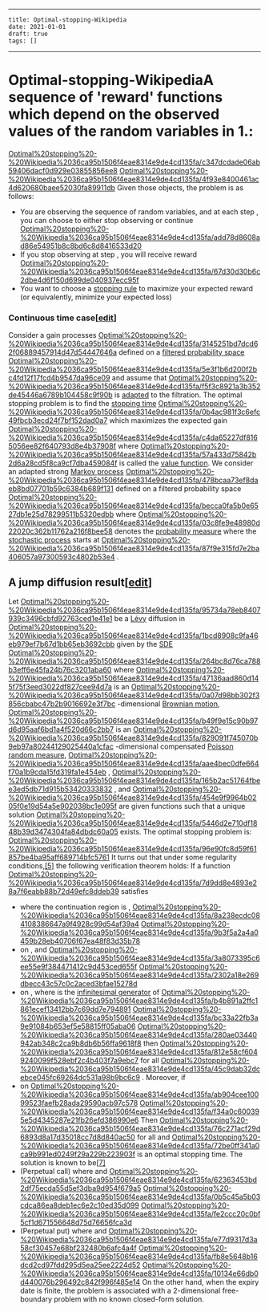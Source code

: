 
---
    title: Optimal-stopping-Wikipedia
    date: 2021-01-01    
    draft: true
    tags: []
---
# Optimal-stopping-WikipediaA sequence of 'reward' functions which depend on the observed values of the random variables in 1.:
[Optimal%20stopping%20-%20Wikipedia%2036ca95b1506f4eae8314e9de4cd135fa/c347dcdade06ab59406dacf0d929e03855856ee8](Optimal%20stopping%20-%20Wikipedia%2036ca95b1506f4eae8314e9de4cd135fa/c347dcdade06ab59406dacf0d929e03855856ee8)
[Optimal%20stopping%20-%20Wikipedia%2036ca95b1506f4eae8314e9de4cd135fa/4f93e8400461ac4d620680baee52030fa89911db](Optimal%20stopping%20-%20Wikipedia%2036ca95b1506f4eae8314e9de4cd135fa/4f93e8400461ac4d620680baee52030fa89911db)
Given those objects, the problem is as follows:
- You are observing the sequence of random variables, and at each step , you can choose to either stop observing or continue
[Optimal%20stopping%20-%20Wikipedia%2036ca95b1506f4eae8314e9de4cd135fa/add78d8608ad86e54951b8c8bd6c8d8416533d20](Optimal%20stopping%20-%20Wikipedia%2036ca95b1506f4eae8314e9de4cd135fa/add78d8608ad86e54951b8c8bd6c8d8416533d20)
- If you stop observing at step , you will receive reward
[Optimal%20stopping%20-%20Wikipedia%2036ca95b1506f4eae8314e9de4cd135fa/67d30d30b6c2dbe4d6f150d699de040937ecc95f](Optimal%20stopping%20-%20Wikipedia%2036ca95b1506f4eae8314e9de4cd135fa/67d30d30b6c2dbe4d6f150d699de040937ecc95f)
- You want to choose a [stopping rule](https://en.wikipedia.org/wiki/Stopping_rule) to maximize your expected reward (or equivalently, minimize your expected loss)
### Continuous time case[[edit](https://en.wikipedia.org/w/index.php?title=Optimal_stopping&action=edit&section=3)]
Consider a gain processes
[Optimal%20stopping%20-%20Wikipedia%2036ca95b1506f4eae8314e9de4cd135fa/3145251bd7dcd62f06889457914d47d54447646a](Optimal%20stopping%20-%20Wikipedia%2036ca95b1506f4eae8314e9de4cd135fa/3145251bd7dcd62f06889457914d47d54447646a)
defined on a [filtered probability space](https://en.wikipedia.org/wiki/Filtered_probability_space)
[Optimal%20stopping%20-%20Wikipedia%2036ca95b1506f4eae8314e9de4cd135fa/5e3f1b6d200f2bc4fd12f17fcd4b9547da96ce09](Optimal%20stopping%20-%20Wikipedia%2036ca95b1506f4eae8314e9de4cd135fa/5e3f1b6d200f2bc4fd12f17fcd4b9547da96ce09)
and assume that
[Optimal%20stopping%20-%20Wikipedia%2036ca95b1506f4eae8314e9de4cd135fa/f5f3c8921a3b352de45446a6789b104458c9f90b](Optimal%20stopping%20-%20Wikipedia%2036ca95b1506f4eae8314e9de4cd135fa/f5f3c8921a3b352de45446a6789b104458c9f90b)
is [adapted](https://en.wikipedia.org/wiki/Adapted_process) to the filtration.
The optimal stopping problem is to find the [stopping time](https://en.wikipedia.org/wiki/Stopping_time)
[Optimal%20stopping%20-%20Wikipedia%2036ca95b1506f4eae8314e9de4cd135fa/0b4ac981f3c6efc49fbcb3ecd24f7bf152dad0a7](Optimal%20stopping%20-%20Wikipedia%2036ca95b1506f4eae8314e9de4cd135fa/0b4ac981f3c6efc49fbcb3ecd24f7bf152dad0a7)
which maximizes the expected gain
[Optimal%20stopping%20-%20Wikipedia%2036ca95b1506f4eae8314e9de4cd135fa/c4da65227df8165056ee82f640793d8e4b37908f](Optimal%20stopping%20-%20Wikipedia%2036ca95b1506f4eae8314e9de4cd135fa/c4da65227df8165056ee82f640793d8e4b37908f)
where
[Optimal%20stopping%20-%20Wikipedia%2036ca95b1506f4eae8314e9de4cd135fa/57a433d75842b2d6a28cd5f8ca9cf7dba459084f](Optimal%20stopping%20-%20Wikipedia%2036ca95b1506f4eae8314e9de4cd135fa/57a433d75842b2d6a28cd5f8ca9cf7dba459084f)
is called the [value function](https://en.wikipedia.org/wiki/Value_function).
We consider an adapted strong [Markov process](https://en.wikipedia.org/wiki/Markov_process)
[Optimal%20stopping%20-%20Wikipedia%2036ca95b1506f4eae8314e9de4cd135fa/478bcaa73ef8daeb8bd07701b59c6384b689f131](Optimal%20stopping%20-%20Wikipedia%2036ca95b1506f4eae8314e9de4cd135fa/478bcaa73ef8daeb8bd07701b59c6384b689f131)
defined on a filtered probability space
[Optimal%20stopping%20-%20Wikipedia%2036ca95b1506f4eae8314e9de4cd135fa/becca0fa5b0e6527db1e25d78299511b5320edbb](Optimal%20stopping%20-%20Wikipedia%2036ca95b1506f4eae8314e9de4cd135fa/becca0fa5b0e6527db1e25d78299511b5320edbb)
where
[Optimal%20stopping%20-%20Wikipedia%2036ca95b1506f4eae8314e9de4cd135fa/03c8fe9e48980d22020c362b11762a216f8bee58](Optimal%20stopping%20-%20Wikipedia%2036ca95b1506f4eae8314e9de4cd135fa/03c8fe9e48980d22020c362b11762a216f8bee58)
denotes the [probability measure](https://en.wikipedia.org/wiki/Probability_measure) where the [stochastic process](https://en.wikipedia.org/wiki/Stochastic_process) starts at
[Optimal%20stopping%20-%20Wikipedia%2036ca95b1506f4eae8314e9de4cd135fa/87f9e315fd7e2ba406057a97300593c4802b53e4](Optimal%20stopping%20-%20Wikipedia%2036ca95b1506f4eae8314e9de4cd135fa/87f9e315fd7e2ba406057a97300593c4802b53e4)
.
## A jump diffusion result[[edit](https://en.wikipedia.org/w/index.php?title=Optimal_stopping&action=edit&section=5)]
Let
[Optimal%20stopping%20-%20Wikipedia%2036ca95b1506f4eae8314e9de4cd135fa/95734a78eb8407939c3496cbfd92763ced1e41e1](Optimal%20stopping%20-%20Wikipedia%2036ca95b1506f4eae8314e9de4cd135fa/95734a78eb8407939c3496cbfd92763ced1e41e1)
be a [Lévy](https://en.wikipedia.org/wiki/L%C3%A9vy_process) diffusion in
[Optimal%20stopping%20-%20Wikipedia%2036ca95b1506f4eae8314e9de4cd135fa/1bcd8908c9fa46eb979ef7b67d1bb65eb3692cbb](Optimal%20stopping%20-%20Wikipedia%2036ca95b1506f4eae8314e9de4cd135fa/1bcd8908c9fa46eb979ef7b67d1bb65eb3692cbb)
given by the [SDE](https://en.wikipedia.org/wiki/Stochastic_differential_equation)
[Optimal%20stopping%20-%20Wikipedia%2036ca95b1506f4eae8314e9de4cd135fa/264bc8d76ca788b3eff6e45fa24b76c3201aba60](Optimal%20stopping%20-%20Wikipedia%2036ca95b1506f4eae8314e9de4cd135fa/264bc8d76ca788b3eff6e45fa24b76c3201aba60)
where
[Optimal%20stopping%20-%20Wikipedia%2036ca95b1506f4eae8314e9de4cd135fa/47136aad860d145f75f3eed3022df827cee94d7a](Optimal%20stopping%20-%20Wikipedia%2036ca95b1506f4eae8314e9de4cd135fa/47136aad860d145f75f3eed3022df827cee94d7a)
is an
[Optimal%20stopping%20-%20Wikipedia%2036ca95b1506f4eae8314e9de4cd135fa/0a07d98bb302f3856cbabc47b2b9016692e3f7bc](Optimal%20stopping%20-%20Wikipedia%2036ca95b1506f4eae8314e9de4cd135fa/0a07d98bb302f3856cbabc47b2b9016692e3f7bc)
-dimensional [Brownian motion](https://en.wikipedia.org/wiki/Brownian_motion),
[Optimal%20stopping%20-%20Wikipedia%2036ca95b1506f4eae8314e9de4cd135fa/b49f9e15c90b97d6d95aaf6bd1a4f520d66c2bb7](Optimal%20stopping%20-%20Wikipedia%2036ca95b1506f4eae8314e9de4cd135fa/b49f9e15c90b97d6d95aaf6bd1a4f520d66c2bb7)
is an
[Optimal%20stopping%20-%20Wikipedia%2036ca95b1506f4eae8314e9de4cd135fa/829091f745070b9eb97a80244129025440a1cfac](Optimal%20stopping%20-%20Wikipedia%2036ca95b1506f4eae8314e9de4cd135fa/829091f745070b9eb97a80244129025440a1cfac)
-dimensional compensated [Poisson random measure](https://en.wikipedia.org/wiki/Poisson_random_measure),
[Optimal%20stopping%20-%20Wikipedia%2036ca95b1506f4eae8314e9de4cd135fa/aae4bec0dfe664f70a1b9cda15fd319fa1e454eb](Optimal%20stopping%20-%20Wikipedia%2036ca95b1506f4eae8314e9de4cd135fa/aae4bec0dfe664f70a1b9cda15fd319fa1e454eb)
,
[Optimal%20stopping%20-%20Wikipedia%2036ca95b1506f4eae8314e9de4cd135fa/165b2ac51764fbee3ed5db71d915b53420333832](Optimal%20stopping%20-%20Wikipedia%2036ca95b1506f4eae8314e9de4cd135fa/165b2ac51764fbee3ed5db71d915b53420333832)
, and
[Optimal%20stopping%20-%20Wikipedia%2036ca95b1506f4eae8314e9de4cd135fa/454e9f9964b0205f0e19d54a5e902038bc1e095f](Optimal%20stopping%20-%20Wikipedia%2036ca95b1506f4eae8314e9de4cd135fa/454e9f9964b0205f0e19d54a5e902038bc1e095f)
are given functions such that a unique solution
[Optimal%20stopping%20-%20Wikipedia%2036ca95b1506f4eae8314e9de4cd135fa/5446d2e710df1848b39d3474304fa84dbdc60a05](Optimal%20stopping%20-%20Wikipedia%2036ca95b1506f4eae8314e9de4cd135fa/5446d2e710df1848b39d3474304fa84dbdc60a05)
exists.
The optimal stopping problem is:
[Optimal%20stopping%20-%20Wikipedia%2036ca95b1506f4eae8314e9de4cd135fa/96e90fc8d59f61857be4ba95aff689714bfc5761](Optimal%20stopping%20-%20Wikipedia%2036ca95b1506f4eae8314e9de4cd135fa/96e90fc8d59f61857be4ba95aff689714bfc5761)
It turns out that under some regularity conditions,[[5]](https://en.wikipedia.org/wiki/Optimal_stopping) the following verification theorem holds:
If a function
[Optimal%20stopping%20-%20Wikipedia%2036ca95b1506f4eae8314e9de4cd135fa/7d9dd8e4893e28a7f6eabb88b72d49efc8ddeb39](Optimal%20stopping%20-%20Wikipedia%2036ca95b1506f4eae8314e9de4cd135fa/7d9dd8e4893e28a7f6eabb88b72d49efc8ddeb39)
satisfies
- where the continuation region is ,
[Optimal%20stopping%20-%20Wikipedia%2036ca95b1506f4eae8314e9de4cd135fa/8a238ecdc084108386647a9f4928c99d54af39a4](Optimal%20stopping%20-%20Wikipedia%2036ca95b1506f4eae8314e9de4cd135fa/8a238ecdc084108386647a9f4928c99d54af39a4)
[Optimal%20stopping%20-%20Wikipedia%2036ca95b1506f4eae8314e9de4cd135fa/9b3f5a2a4a0459b28eb40706f67ea48f83d35b78](Optimal%20stopping%20-%20Wikipedia%2036ca95b1506f4eae8314e9de4cd135fa/9b3f5a2a4a0459b28eb40706f67ea48f83d35b78)
- on , and
[Optimal%20stopping%20-%20Wikipedia%2036ca95b1506f4eae8314e9de4cd135fa/3a8073395c6ee55e9f384471412c9d453ced655f](Optimal%20stopping%20-%20Wikipedia%2036ca95b1506f4eae8314e9de4cd135fa/3a8073395c6ee55e9f384471412c9d453ced655f)
[Optimal%20stopping%20-%20Wikipedia%2036ca95b1506f4eae8314e9de4cd135fa/2302a18e269dbecc43c57c0c2aced3bfae15278d](Optimal%20stopping%20-%20Wikipedia%2036ca95b1506f4eae8314e9de4cd135fa/2302a18e269dbecc43c57c0c2aced3bfae15278d)
- on , where is the [infinitesimal generator](https://en.wikipedia.org/wiki/Infinitesimal_generator_(stochastic_processes)) of
[Optimal%20stopping%20-%20Wikipedia%2036ca95b1506f4eae8314e9de4cd135fa/b4b891a2ffc1861ecef13412bb7c69dd7e794891](Optimal%20stopping%20-%20Wikipedia%2036ca95b1506f4eae8314e9de4cd135fa/b4b891a2ffc1861ecef13412bb7c69dd7e794891)
[Optimal%20stopping%20-%20Wikipedia%2036ca95b1506f4eae8314e9de4cd135fa/bc33a22fb3a9e91084b653ef5e58815ff05aba06](Optimal%20stopping%20-%20Wikipedia%2036ca95b1506f4eae8314e9de4cd135fa/bc33a22fb3a9e91084b653ef5e58815ff05aba06)
[Optimal%20stopping%20-%20Wikipedia%2036ca95b1506f4eae8314e9de4cd135fa/280ae03440942ab348c2ca9b8db6b56ffa9618f8](Optimal%20stopping%20-%20Wikipedia%2036ca95b1506f4eae8314e9de4cd135fa/280ae03440942ab348c2ca9b8db6b56ffa9618f8)
then
[Optimal%20stopping%20-%20Wikipedia%2036ca95b1506f4eae8314e9de4cd135fa/812e58cf6049240099f528ebf2c4b403f7a9ebc7](Optimal%20stopping%20-%20Wikipedia%2036ca95b1506f4eae8314e9de4cd135fa/812e58cf6049240099f528ebf2c4b403f7a9ebc7)
for all
[Optimal%20stopping%20-%20Wikipedia%2036ca95b1506f4eae8314e9de4cd135fa/45c9dab32dcebce045fc69264dc531a98b9bc6c9](Optimal%20stopping%20-%20Wikipedia%2036ca95b1506f4eae8314e9de4cd135fa/45c9dab32dcebce045fc69264dc531a98b9bc6c9)
.
Moreover, if
- on
[Optimal%20stopping%20-%20Wikipedia%2036ca95b1506f4eae8314e9de4cd135fa/ab904cee10099523faefb28ada29590acb97c578](Optimal%20stopping%20-%20Wikipedia%2036ca95b1506f4eae8314e9de4cd135fa/ab904cee10099523faefb28ada29590acb97c578)
[Optimal%20stopping%20-%20Wikipedia%2036ca95b1506f4eae8314e9de4cd135fa/f34a0c600395e5d4345287e21fb26efd386990e6](Optimal%20stopping%20-%20Wikipedia%2036ca95b1506f4eae8314e9de4cd135fa/f34a0c600395e5d4345287e21fb26efd386990e6)
Then
[Optimal%20stopping%20-%20Wikipedia%2036ca95b1506f4eae8314e9de4cd135fa/76c271acf29d6893d8a17d35018cc7d8d840ac50](Optimal%20stopping%20-%20Wikipedia%2036ca95b1506f4eae8314e9de4cd135fa/76c271acf29d6893d8a17d35018cc7d8d840ac50)
for all
and
[Optimal%20stopping%20-%20Wikipedia%2036ca95b1506f4eae8314e9de4cd135fa/72be0ff341a0ca9b991ed0249f29a229b223903f](Optimal%20stopping%20-%20Wikipedia%2036ca95b1506f4eae8314e9de4cd135fa/72be0ff341a0ca9b991ed0249f29a229b223903f)
is an optimal stopping time.
The solution is known to be[[7]](https://en.wikipedia.org/wiki/Optimal_stopping)
- (Perpetual call) where and
[Optimal%20stopping%20-%20Wikipedia%2036ca95b1506f4eae8314e9de4cd135fa/62363453bd2df75ecda55d5ef3dba9d954f679a5](Optimal%20stopping%20-%20Wikipedia%2036ca95b1506f4eae8314e9de4cd135fa/62363453bd2df75ecda55d5ef3dba9d954f679a5)
[Optimal%20stopping%20-%20Wikipedia%2036ca95b1506f4eae8314e9de4cd135fa/0b5c45a5b03cdca86ea8deb1ec6e2c10ed35d099](Optimal%20stopping%20-%20Wikipedia%2036ca95b1506f4eae8314e9de4cd135fa/0b5c45a5b03cdca86ea8deb1ec6e2c10ed35d099)
[Optimal%20stopping%20-%20Wikipedia%2036ca95b1506f4eae8314e9de4cd135fa/fe2ccc20c0bf5cf1d671556648d75d76656fca3d](Optimal%20stopping%20-%20Wikipedia%2036ca95b1506f4eae8314e9de4cd135fa/fe2ccc20c0bf5cf1d671556648d75d76656fca3d)
- (Perpetual put) where and
[Optimal%20stopping%20-%20Wikipedia%2036ca95b1506f4eae8314e9de4cd135fa/e77d9317d3a58cf30457e68bf232480b6afc4a4f](Optimal%20stopping%20-%20Wikipedia%2036ca95b1506f4eae8314e9de4cd135fa/e77d9317d3a58cf30457e68bf232480b6afc4a4f)
[Optimal%20stopping%20-%20Wikipedia%2036ca95b1506f4eae8314e9de4cd135fa/fb8e5648b16dcd2cd97fdd295d5ea25ee2224d52](Optimal%20stopping%20-%20Wikipedia%2036ca95b1506f4eae8314e9de4cd135fa/fb8e5648b16dcd2cd97fdd295d5ea25ee2224d52)
[Optimal%20stopping%20-%20Wikipedia%2036ca95b1506f4eae8314e9de4cd135fa/10134e66db0d440076b296492c842f996f485e14](Optimal%20stopping%20-%20Wikipedia%2036ca95b1506f4eae8314e9de4cd135fa/10134e66db0d440076b296492c842f996f485e14)
On the other hand, when the expiry date is finite, the problem is associated with a 2-dimensional free-boundary problem with no known closed-form solution.
